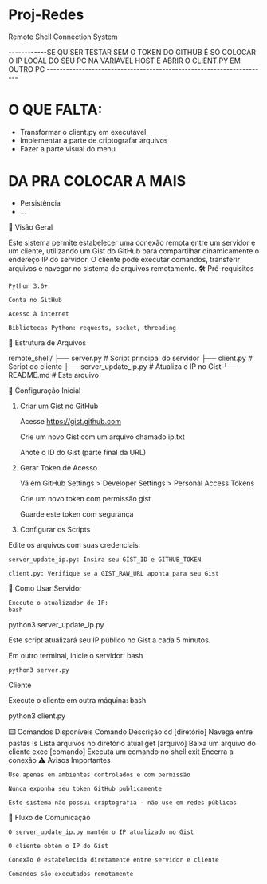 # Proj-Redes


Remote Shell Connection System

------------SE QUISER TESTAR SEM O TOKEN DO GITHUB É SÓ COLOCAR O IP LOCAL DO SEU PC NA VARIÁVEL HOST E ABRIR O CLIENT.PY EM OUTRO PC ---------------------------------------------------------------------

# O QUE FALTA:
- Transformar o client.py em executável
- Implementar a parte de criptografar arquivos
- Fazer a parte visual do menu 

# DA PRA COLOCAR A MAIS
- Persistência
- ...


📌 Visão Geral

Este sistema permite estabelecer uma conexão remota entre um servidor e um cliente, utilizando um Gist do GitHub para compartilhar dinamicamente o endereço IP do servidor. O cliente pode executar comandos, transferir arquivos e navegar no sistema de arquivos remotamente.
🛠️ Pré-requisitos

    Python 3.6+

    Conta no GitHub

    Acesso à internet

    Bibliotecas Python: requests, socket, threading

📂 Estrutura de Arquivos

remote_shell/
├── server.py            # Script principal do servidor
├── client.py            # Script do cliente
├── server_update_ip.py  # Atualiza o IP no Gist
└── README.md            # Este arquivo

🔧 Configuração Inicial
1. Criar um Gist no GitHub

    Acesse https://gist.github.com

    Crie um novo Gist com um arquivo chamado ip.txt

    Anote o ID do Gist (parte final da URL)

2. Gerar Token de Acesso

    Vá em GitHub Settings > Developer Settings > Personal Access Tokens

    Crie um novo token com permissão gist

    Guarde este token com segurança

3. Configurar os Scripts

Edite os arquivos com suas credenciais:

    server_update_ip.py: Insira seu GIST_ID e GITHUB_TOKEN

    client.py: Verifique se a GIST_RAW_URL aponta para seu Gist

🚀 Como Usar
Servidor

    Execute o atualizador de IP:
    bash

python3 server_update_ip.py

Este script atualizará seu IP público no Gist a cada 5 minutos.

Em outro terminal, inicie o servidor:
bash

    python3 server.py

Cliente

Execute o cliente em outra máquina:
bash

python3 client.py

⌨️ Comandos Disponíveis
Comando	Descrição
cd [diretório]	Navega entre pastas
ls	Lista arquivos no diretório atual
get [arquivo]	Baixa um arquivo do cliente
exec [comando]	Executa um comando no shell
exit	Encerra a conexão
⚠️ Avisos Importantes

    Use apenas em ambientes controlados e com permissão

    Nunca exponha seu token GitHub publicamente

    Este sistema não possui criptografia - não use em redes públicas

🔄 Fluxo de Comunicação

    O server_update_ip.py mantém o IP atualizado no Gist

    O cliente obtém o IP do Gist

    Conexão é estabelecida diretamente entre servidor e cliente

    Comandos são executados remotamente
